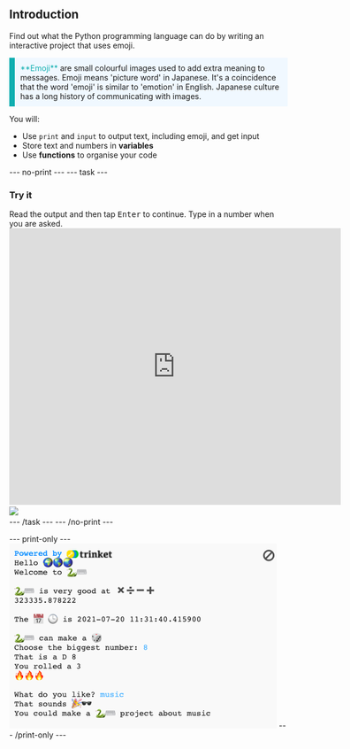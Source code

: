 ## Introduction

Find out what the Python programming language can do by writing an interactive project that uses emoji.

<p style="border-left: solid; border-width:10px; border-color: #0faeb0; background-color: aliceblue; padding: 10px;">
<span style="color: #0faeb0">**Emoji**</span> are small colourful images used to add extra meaning to messages. Emoji means 'picture word' in Japanese. It's a coincidence that the word 'emoji' is similar to 'emotion' in English. Japanese culture has a long history of communicating with images.
</p>

You will:
+ Use `print` and `input` to output text, including emoji, and get input
+ Store text and numbers in **variables**
+ Use **functions** to organise your code

--- no-print ---
--- task ---
### Try it
<div style="display: flex; flex-wrap: wrap">
<div style="flex-basis: 175px; flex-grow: 1">  
Read the output and then tap <kbd>Enter</kbd> to continue. 
Type in a number when you are asked.
</div>
<div class="trinket">
  <iframe src="https://trinket.io/embed/python/a54e164ac2?outputOnly=true&start=result" width="600" height="500" frameborder="0" marginwidth="0" marginheight="0" allowfullscreen>
  </iframe>
  <img src="images/hello-final.png">
</div>
</div>
--- /task ---
--- /no-print ---

--- print-only ---
![Completed project](images/showcase_static.png)
--- /print-only ---
